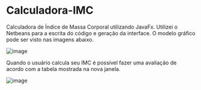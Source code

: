 # Calculadora-IMC
Calculadora de Índice de Massa Corporal utilizando JavaFx. Utilizei o Netbeans para a escrita do código e geração da interface. O modelo gráfico pode ser visto nas imagens abaixo.

![image](https://user-images.githubusercontent.com/84158231/220721089-c5940aeb-263f-48cd-b6b3-7d7af3aef94e.png)

Quando o usuário calcula seu IMC é possível fazer uma avaliação de acordo com a tabela mostrada na nova janela.

![image](https://user-images.githubusercontent.com/84158231/220721321-63b8b528-b01f-4a30-943c-089e360fccc2.png)
